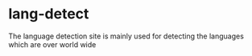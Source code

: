 # lang-detect
The language detection site is mainly used for detecting the languages which are over world wide
